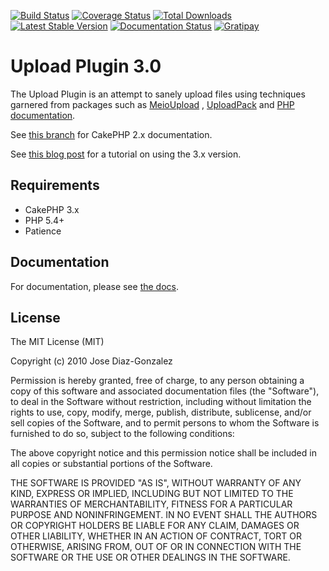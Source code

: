 [![Build Status](https://img.shields.io/travis/josegonzalez/cakephp-upload/master.svg?style=flat-square)](https://travis-ci.org/josegonzalez/cakephp-upload) 
[![Coverage Status](https://img.shields.io/coveralls/josegonzalez/cakephp-upload.svg?style=flat-square)](https://coveralls.io/r/josegonzalez/cakephp-upload?branch=master) 
[![Total Downloads](https://img.shields.io/packagist/dt/josegonzalez/cakephp-upload.svg?style=flat-square)](https://packagist.org/packages/josegonzalez/cakephp-upload) 
[![Latest Stable Version](https://img.shields.io/packagist/v/josegonzalez/cakephp-upload.svg?style=flat-square)](https://packagist.org/packages/josegonzalez/cakephp-upload) 
[![Documentation Status](https://readthedocs.org/projects/cakephp-upload/badge/?version=latest&style=flat-square)](https://readthedocs.org/projects/cakephp-upload/?badge=latest)
[![Gratipay](https://img.shields.io/gratipay/josegonzalez.svg?style=flat-square)](https://gratipay.com/~josegonzalez/)

# Upload Plugin 3.0

The Upload Plugin is an attempt to sanely upload files using techniques garnered from packages such as [MeioUpload](http://github.com/jrbasso/MeioUpload) , [UploadPack](http://github.com/szajbus/cakephp-uploadpack) and [PHP documentation](http://php.net/manual/en/features.file-upload.php).

See [this branch](https://github.com/josegonzalez/cakephp-upload/tree/2.x) for CakePHP 2.x documentation.

See [this blog post](http://josediazgonzalez.com/2015/12/05/uploading-files-and-images/) for a tutorial on using the 3.x version.

## Requirements

* CakePHP 3.x
* PHP 5.4+
* Patience

## Documentation
For documentation, please see [the docs](http://cakephp-upload.readthedocs.org/en/latest/).

## License

The MIT License (MIT)

Copyright (c) 2010 Jose Diaz-Gonzalez

Permission is hereby granted, free of charge, to any person obtaining a copy
of this software and associated documentation files (the "Software"), to deal
in the Software without restriction, including without limitation the rights
to use, copy, modify, merge, publish, distribute, sublicense, and/or sell
copies of the Software, and to permit persons to whom the Software is
furnished to do so, subject to the following conditions:

The above copyright notice and this permission notice shall be included in
all copies or substantial portions of the Software.

THE SOFTWARE IS PROVIDED "AS IS", WITHOUT WARRANTY OF ANY KIND, EXPRESS OR
IMPLIED, INCLUDING BUT NOT LIMITED TO THE WARRANTIES OF MERCHANTABILITY,
FITNESS FOR A PARTICULAR PURPOSE AND NONINFRINGEMENT. IN NO EVENT SHALL THE
AUTHORS OR COPYRIGHT HOLDERS BE LIABLE FOR ANY CLAIM, DAMAGES OR OTHER
LIABILITY, WHETHER IN AN ACTION OF CONTRACT, TORT OR OTHERWISE, ARISING FROM,
OUT OF OR IN CONNECTION WITH THE SOFTWARE OR THE USE OR OTHER DEALINGS IN
THE SOFTWARE.
